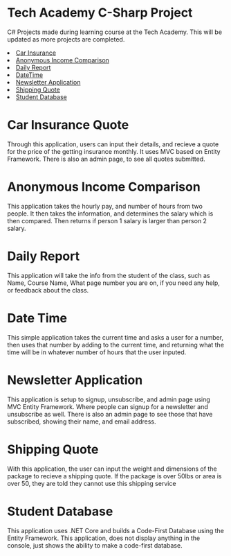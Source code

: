 # Tech Academy C-Sharp Project
 C# Projects made during learning course at the Tech Academy. This will be updated as more projects are completed.

<li><a href=http://github.com/micah734/Tech-Academy-C-Sharp-Project/CarInsurance> Car Insurance </a></li>
<li><a href=https://github.com/micah734/Tech-Academy-C-Sharp-Project/blob/main/AnonymousIncomeComparison/AnonymousIncomeComparison> Anonymous Income Comparison </a></li>
<li><a href=https://github.com/micah734/Tech-Academy-C-Sharp-Project/tree/main/DailyReport>Daily Report</a></li>
<li><a href=https://github.com/micah734/Tech-Academy-C-Sharp-Project/blob/main/DateTimeSubmission/DateTimeSubmission/Program.cs>DateTime</a></li>
<li><a href=https://github.com/micah734/Tech-Academy-C-Sharp-Project/tree/main/NewsletterAppMVC/NewsletterAppMVC>Newsletter Application</a></li>
<li><a href=https://github.com/micah734/Tech-Academy-C-Sharp-Project/blob/main/ShippingQuote/ShippingQuote/>Shipping Quote</a></li>
<li><a href=https://github.com/micah734/Tech-Academy-C-Sharp-Project/tree/main/StudentDb> Student Database</a></li>

<h1> Car Insurance Quote </h1>
Through this application, users can input their details, and recieve a quote for the price of the getting insurance monthly. It uses MVC based on Entity Framework. There is also an admin page, to see all quotes submitted.

<h1> Anonymous Income Comparison</h1>
This application takes the hourly pay, and number of hours from two people. It then takes the information, and determines the salary which is then compared. Then returns if person 1 salary is larger than person 2 salary.

<h1> Daily Report </h1>
This application will take the info from the student of the class, such as Name, Course Name, What page number you are on, if you need any help, or feedback about the class.

<h1> Date Time </h1>
This simple application takes the current time and asks a user for a number, then uses that number by adding to the current time, and returning what the time will be in whatever number of hours that the user inputed.

<h1> Newsletter Application </h1>
This application is setup to signup, unsubscribe, and admin page using MVC Entity Framework. Where people can signup for a newsletter and unsubscribe as well. There is also an admin page to see those that have subscribed, showing their name, and email address.

<h1> Shipping Quote </h1>
With this application, the user can input the weight and dimensions of the package to recieve a shipping quote. If the package is over 50lbs or area is over 50, they are told they cannot use this shipping service

<h1> Student Database</h1>
This application uses .NET Core and builds a Code-First Database using the Entity Framework. This application, does not display anything in the console, just shows the ability to make a code-first database.


